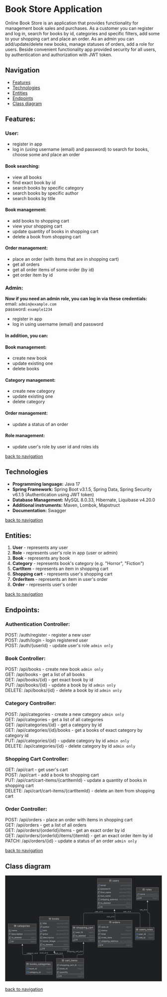 # Book Store Application   

Online Book Store is an application that provides functionality for management book sales 
and purchases. As a customer you can register and log in, search for books by id, categories
and specific filters, add some to your shopping cart and place an order. As an admin you can
add/update/delete new books, manage statuses of orders, add a role for users. Beside convenient functionality
app provided security for all users, by authentication and authorization with JWT token. 

<a name="navigation"></a>
## Navigation   

* [Features](#features-)   
* [Technologies](#technologies-)   
* [Entities](#endpoints-)   
* [Endpoints](#endpoints-)  
* [Class diagram](#class-diagram)

<a name="features"></a>  
## Features:   

### **User:**   

* register in app   
* log in (using username (email) and password) to search for books, choose some and place an order   

#### Book searching:   
* view all books  
* find exact book by id  
* search books by specific category   
* search books by specific author  
* search books by title  

#### Book management:  
* add books to shopping cart  
* view your shopping cart  
* update quantity of books in shopping cart   
* delete a book from shopping cart   

#### Order management:   
* place an order (with items that are in shopping cart)   
* get all orders   
* get all order items of some order (by id)    
* get order item by id    


### Admin:  

**Now if you need an admin role, you can log in via these credentials:**  
email: `admin@example.com`     
password: `example1234`  


* register in app  
* log in using username (email) and password  

#### In addition, you can:  

#### Book management:  
* create new book  
* update existing one  
* delete books  

#### Category management:  
* create new category  
* update existing one  
* delete category  

#### Order management:  
* update a status of an order  

#### Role management:  
* update user's role by user id and roles ids  

[back to navigation](#navigation-)  

<a name="technologies"></a>  
## Technologies  

* **Programming language:** Java 17  
* **Spring Framework:** Spring Boot v3.1.5, Spring Data, Spring Security v6.1.5 (Authentication using JWT token)  
* **Database Management:** MySQL 8.0.33, Hibernate, Liquibase v4.20.0  
* **Additional instruments:** Maven, Lombok, Mapstruct  
* **Documentation:** Swagger

[back to navigation](#navigation-)  

<a name="entities"></a>  
## Entities:  

1. **User** - represents any user  
2. **Role** - represents user's role in app (user or admin)  
3. **Book** - represents any book  
4. **Category** - represents book's category (e.g. "Horror", "Fiction")  
5. **CartItem** - represents an item in shopping cart  
6. **Shopping cart** - represents user's shopping cart  
7. **OrderItem** - represents an item in user's order  
8. **Order** - represents user's order  

[back to navigation](#navigation-)  

<a name="endpoints"></a>  
## Endpoints:  

### Authentication Controller:  

POST: /auth/register - register a new user     
POST: /auth/login - login registered user  
POST: /auth/{userId} - update user's role `admin only`  

### Book Controller:  

POST: /api/books - create new book  `admin only`       
GET: /api/books - get a list of all books  
GET: /api/books/{id} - get exact book by id  
PUT: /api/books/{id} - update a book by id `admin only`  
DELETE: /api/books/{id} - delete a book by id `admin only`  

### Category Controller:  

POST: /api/categories - create a new category `admin only`  
GET: /api/categories - get a list of all categories  
GET: /api/categories/{id} - get a category by id  
GET: /api/categories/{id}/books - get a books of exact category by category id  
PUT: /api/categories/{id} - update category by id `admin only`  
DELETE: /api/categories/{id} - delete category by id `admin only`  

### Shopping Cart Controller:  

GET: /api/cart - get user's cart  
POST: /api/cart - add a book to shopping cart  
PUT: /api/cart/cart-items/{cartItemId} - update a quantity of books in shopping cart  
DELETE: /api/cart/cart-items/{cartItemId} - delete an item from shopping cart  

### Order Controller:  

POST: /api/orders - place an order with items in shopping cart   
GET: /api/orders - get a list of all orders  
GET: /api/orders/{orderId}/items - get an exact order by id  
GET: /api/orders/{orderId}/items/{itemId} - get an exact order item by id  
PATCH: /api/orders/{id} - update a status of an order `admin only`  

[back to navigation](#navigation-)

<a name="class-diagram"></a>
## Class diagram

![img_2.png](img_2.png)

[back to navigation](#navigation-) 
